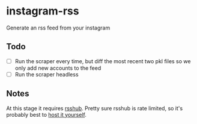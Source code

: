 # instagram-rss

Generate an rss feed from your instagram

## Todo

- [ ] Run the scraper every time, but diff the most recent two pkl files so we only add new accounts to the feed
- [ ] Run the scraper headless

## Notes

At this stage it requires [rsshub](https://github.com/DIYgod/RSSHub). Pretty sure rsshub is rate limited, so it's probably best to [host it yourself](https://docs.rsshub.app/en/install/).
